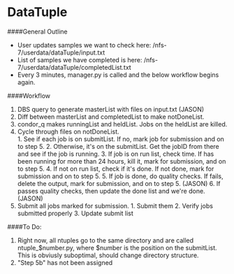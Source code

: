 # DataTuple

####General Outline
  + User updates samples we want to check here: /nfs-7/userdata/dataTuple/input.txt
  + List of samples we have completed is here: /nfs-7/userdata/dataTuple/completedList.txt
  + Every 3 minutes, manager.py is called and the below workflow begins again.

####Workflow
  1. DBS query to generate masterList with files on input.txt (JASON)
  2. Diff between masterList and completedList to make notDoneList.  
  3. condor_q makes runningList and heldList.  Jobs on the heldList are killed.  
  4. Cycle through files on notDoneList.  
    1. See if each job is on submitList.  If no, mark job for submission and on to step 5. 
    2. Otherwise, it's on the submitList.  Get the jobID from there and see if the job is running. 
    3. If job is on run list, check time.  If has been running for more than 24 hours, kill it, mark for submission, and on to step 5. 
    4. If not on run list, check if it's done.  If not done, mark for submission and on to step 5.
    5. If job is done, do quality checks.  If fails, delete the output, mark for submission, and on to step 5. (JASON)
    6. If passes quality checks, then update the done list and we're done. (JASON)
  5. Submit all jobs marked for submission. 
    1. Submit them
    2. Verify jobs submitted properly
    3. Update submit list

####To Do:
  1. Right now, all ntuples go to the same directory and are called ntuple_$number.py, where $number is the position on the submitList.  This is obviusly suboptimal, should change directory structure.  
  2.  "Step 5b" has not been assigned

